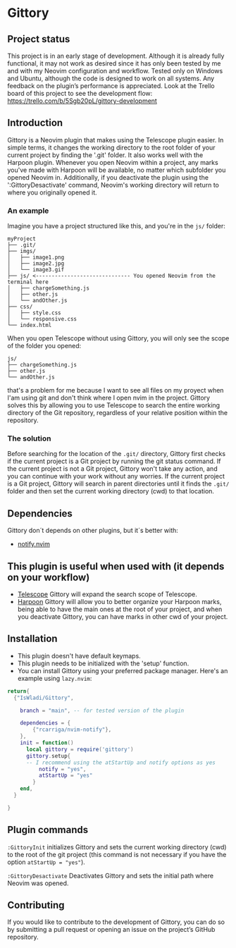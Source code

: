 # Gittory

## Project status
This project is in an early stage of development. Although it is already fully functional, it may not work as desired since it has only been tested by me and with my Neovim configuration and workflow. Tested only on Windows and Ubuntu, although the code is designed to work on all systems. Any feedback on the plugin’s performance is appreciated.
Look at the Trello board of this project to see the development flow: https://trello.com/b/5Sgb20pL/gittory-development

## Introduction
Gittory is a Neovim plugin that makes using the Telescope plugin easier. In simple terms, it changes the working directory to the root folder of your current project by finding the '.git' folder. It also works well with the Harpoon plugin. Whenever you open Neovim within a project, any marks you've made with Harpoon will be available, no matter which subfolder you opened Neovim in. Additionally, if you deactivate the plugin using the ':GittoryDesactivate' command, Neovim's working directory will return to where you originally opened it.

### An example
Imagine you have a project structured like this, and you're in the `js/` folder:
```
myProject
├── .git/
├── imgs/
│   ├── image1.png
│   ├── image2.jpg
│   └── image3.gif
├── js/ <------------------------------ You opened Neovim from the terminal here
│   ├── chargeSomething.js
│   ├── other.js
│   └── andOther.js
├── css/
│   ├── style.css
│   └── responsive.css
└── index.html
```
When you open Telescope without using Gittory, you will only see the scope of the folder you opened:
```
js/
├── chargeSomething.js
├── other.js
└── andOther.js
```
that's a problem for me because I want to see all files on my proyect when I'am using git and don't think where I open nvim in the project. Gittory solves this by allowing you to use Telescope to search the entire working directory of the Git repository, regardless of your relative position within the repository.

### The solution
Before searching for the location of the `.git/` directory, Gittory first checks if the current project is a Git project by running the git status command. If the current project is not a Git project, Gittory won't take any action, and you can continue with your work without any worries. If the current project is a Git project, Gittory will search in parent directories until it finds the `.git/` folder and then set the current working directory (cwd) to that location.


## Dependencies
Gittory don´t depends on other plugins, but it´s better with:
- [notify.nvim](https://github.com/rcarriga/nvim-notify)

## This plugin is useful when used with (it depends on your workflow)
- [Telescope](https://github.com/nvim-telescope/telescope.nvim) Gittory will expand the search scope of Telescope.
- [Harpoon](https://github.com/ThePrimeagen/harpoon) Gittory will allow you to better organize your Harpoon marks, being able to have the main ones at the root of your project, and when you deactivate Gittory, you can have marks in other cwd of your project.

## Installation
- This plugin doesn't have default keymaps.
- This plugin needs to be initialized with the 'setup' function.
- You can install Gittory using your preferred package manager. Here's an example using `lazy.nvim`:

```lua
return{
  {"IsWladi/Gittory",

    branch = "main", -- for tested version of the plugin

    dependencies = {
        {"rcarriga/nvim-notify"},
    },
    init = function()
      local gittory = require('gittory')
      gittory.setup{
      -- I recommend using the atStartUp and notify options as yes
          notify = "yes",
          atStartUp = "yes"
        }
    end,
  }

}
```

## Plugin commands
`:GittoryInit` initializes Gittory and sets the current working directory (cwd) to the root of the git project (this command is not necessary if you have the option `atStartUp = "yes"`).    

`:GittoryDesactivate` Deactivates Gittory and sets the initial path where Neovim was opened.

## Contributing
If you would like to contribute to the development of Gittory, you can do so by submitting a pull request or opening an issue on the project’s GitHub repository.
